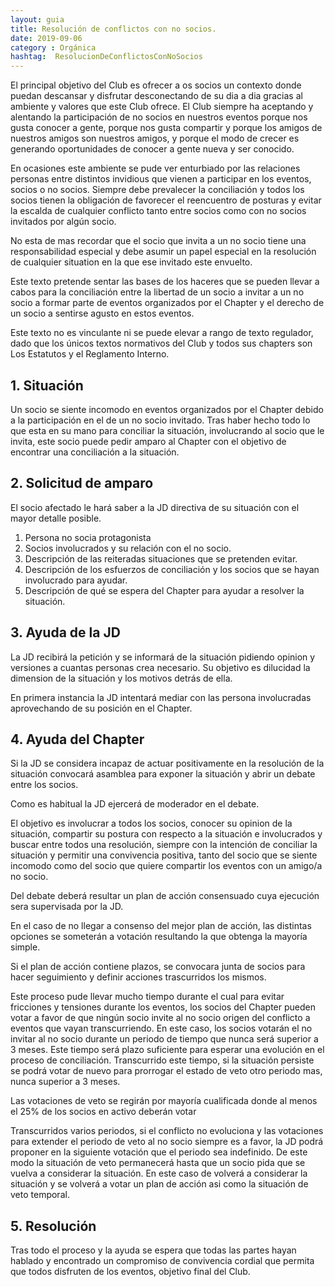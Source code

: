 ```yaml
---
layout: guia
title: Resolución de conflictos con no socios.
date: 2019-09-06
category : Orgánica
hashtag:  ResolucionDeConflictosConNoSocios
---
```


El principal objetivo del Club es ofrecer a os socios un contexto donde puedan descansar y disfrutar desconectando de su dia a dia gracias al ambiente y valores que este Club ofrece. 
El Club siempre ha aceptando y alentando la participación de no socios en nuestros eventos porque nos gusta conocer a gente, porque nos gusta compartir y porque los amigos de nuestros amigos son nuestros amigos, y porque el modo de crecer es generando oportunidades de conocer a gente nueva y ser conocido.

En ocasiones este ambiente se pude ver enturbiado por las relaciones personas entre distintos invidious que vienen a participar en los eventos, socios o no socios.
Siempre debe prevalecer la conciliación y todos los socios tienen la obligación de favorecer el reencuentro de posturas y evitar la escalda de cualquier conflicto tanto entre socios como con no socios invitados por algún socio.

No esta de mas recordar que el socio que invita a un no socio tiene una responsabilidad especial y debe asumir un papel especial en la resolución de cualquier situation en la que ese invitado este envuelto.

Este texto pretende sentar las bases de los haceres que se pueden llevar a cabos para la conciliación entre la libertad de un socio a invitar a un no socio a formar parte de eventos organizados por el Chapter y el derecho de un socio a sentirse agusto en estos eventos.

Este texto no es vinculante ni se puede elevar a rango de texto regulador, dado que los únicos textos normativos del Club y todos sus chapters son Los Estatutos y el Reglamento Interno.

## 1. Situación

Un socio se siente incomodo en eventos organizados por el Chapter debido a la participación en el de un no socio invitado. 
Tras haber hecho todo lo que esta en su mano para conciliar la situación, involucrando al socio que le invita, este socio puede pedir amparo al Chapter con el objetivo de encontrar una conciliación a la situación.

## 2. Solicitud de amparo

 El socio afectado le hará saber a la JD directiva de su situación con el mayor detalle posible.

1. Persona no socia protagonista
1. Socios involucrados y su relación con el no socio.
1. Descripción de las reiteradas situaciones que se pretenden evitar. 
1. Descripción de los esfuerzos de conciliación y los socios que se hayan involucrado para ayudar.
1. Descripción de qué se espera del Chapter para ayudar a resolver la situación.

## 3. Ayuda de la JD

La JD recibirá la petición y se informará de la situación pidiendo opinion y versiones a cuantas personas crea necesario.
Su objetivo es dilucidad la dimension de la situación y los motivos detrás de ella.

En primera instancia la JD intentará mediar con las persona involucradas aprovechando de su posición en el Chapter.

## 4. Ayuda del Chapter

Si la JD se considera incapaz de actuar positivamente en la resolución de la situación convocará asamblea para exponer la situación y abrir un debate entre los socios.

Como es habitual la JD ejercerá de moderador en el debate. 

El objetivo es involucrar a todos los socios, conocer su opinion de la situación, compartir su postura con respecto a la situación e involucrados y buscar entre todos una resolución, siempre con la intención de conciliar la situación y permitir una convivencia positiva, tanto del socio que se siente incomodo como del socio que quiere compartir los eventos con un amigo/a no socio.

Del debate deberá resultar un plan de acción consensuado cuya ejecución sera supervisada por la JD.

En el caso de no llegar a consenso del mejor plan de acción, las distintas opciones se someterán a votación resultando la que obtenga la mayoría simple.

Si el plan de acción contiene plazos, se convocara junta de socios para hacer seguimiento y definir acciones trascurridos los mismos.

Este proceso pude llevar mucho tiempo durante el cual para evitar fricciones y tensiones durante los eventos, los socios del Chapter pueden votar a favor de que ningún socio invite al no socio origen del conflicto a eventos que vayan transcurriendo. En este caso, los socios votarán el no invitar al no socio durante un periodo de tiempo que nunca será superior a 3 meses. Este tiempo será plazo suficiente para esperar una evolución en el proceso de conciliación. Transcurrido este tiempo, si la situación persiste se podrá votar de nuevo para prorrogar el estado de veto otro periodo mas, nunca superior a 3 meses.

Las votaciones de veto se regirán por mayoría cualificada donde al menos el 25% de los socios en activo deberán votar

Transcurridos varios periodos, si el conflicto no evoluciona y las votaciones para extender el periodo de veto al no socio siempre es a favor, la JD podrá proponer en la siguiente votación que el periodo sea indefinido. De este modo la situación de veto permanecerá hasta que un socio pida que se vuelva a considerar la situación. En este caso de volverá a considerar la situación y se volverá a votar un plan de acción asi como la situación de veto temporal.

## 5. Resolución 

Tras todo el proceso y la ayuda se espera que todas las partes hayan hablado y encontrado un compromiso de convivencia cordial que permita que todos disfruten de los eventos, objetivo final del Club.

